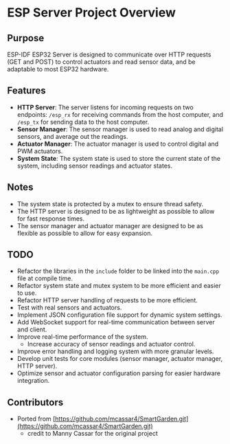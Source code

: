 # ESP Server Project Overview

## Purpose

ESP-IDF ESP32 Server is designed to communicate over HTTP requests (GET and POST) to control actuators and read sensor data, and be adaptable to most ESP32 hardware.

## Features

- **HTTP Server**: The server listens for incoming requests on two endpoints: `/esp_rx` for receiving commands from the host computer, and `/esp_tx` for sending data to the host computer.
- **Sensor Manager**: The sensor manager is used to read analog and digital sensors, and average out the readings.
- **Actuator Manager**: The actuator manager is used to control digital and PWM actuators.
- **System State**: The system state is used to store the current state of the system, including sensor readings and actuator states.

## Notes

- The system state is protected by a mutex to ensure thread safety.
- The HTTP server is designed to be as lightweight as possible to allow for fast response times.
- The sensor manager and actuator manager are designed to be as flexible as possible to allow for easy expansion.

## TODO

- Refactor the libraries in the `include` folder to be linked into the `main.cpp` file at compile time.
- Refactor system state and mutex system to be more efficient and easier to use.
- Refactor HTTP server handling of requests to be more efficient.
- Test with real sensors and actuators.
- Implement JSON configuration file support for dynamic system settings.
- Add WebSocket support for real-time communication between server and client.
- Improve real-time performance of the system.
  - Increase accuracy of sensor readings and actuator control.
- Improve error handling and logging system with more granular levels.
- Develop unit tests for core modules (sensor manager, actuator manager, HTTP server).
- Optimize sensor and actuator configuration parsing for easier hardware integration.


## Contributors

- Ported from [https://github.com/mcassar4/SmartGarden.git](https://github.com/mcassar4/SmartGarden.git)
  - credit to Manny Cassar for the original project
